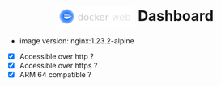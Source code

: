 <h1 align="center">
  <picture>
    <img align="center" alt="docker-web" src="../../docs/docker-web.svg" height="40">
  </picture>
  Dashboard
</h1>

- image version: nginx:1.23.2-alpine
- [x] Accessible over http ?
- [x] Accessible over https ?
- [X] ARM 64 compatible ?
